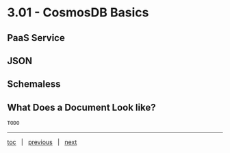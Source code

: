 # 3.01 - CosmosDB Basics


## PaaS Service




## JSON




## Schemaless



## What Does a Document Look like?

```
TODO
```

---

[toc](June_2021.md) &nbsp; |  &nbsp; [previous](June_2021.md) &nbsp; | &nbsp; [next](3_02_cosmosdb_non_features.md) &nbsp;
